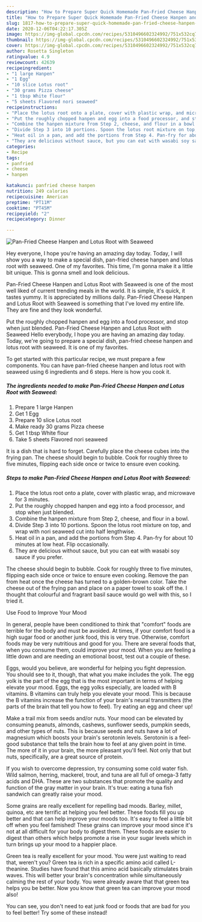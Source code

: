 ```yaml
---
description: "How to Prepare Super Quick Homemade Pan-Fried Cheese Hanpen and Lotus Root with Seaweed"
title: "How to Prepare Super Quick Homemade Pan-Fried Cheese Hanpen and Lotus Root with Seaweed"
slug: 1817-how-to-prepare-super-quick-homemade-pan-fried-cheese-hanpen-and-lotus-root-with-seaweed
date: 2020-12-06T04:22:17.305Z
image: https://img-global.cpcdn.com/recipes/5310496602324992/751x532cq70/pan-fried-cheese-hanpen-and-lotus-root-with-seaweed-recipe-main-photo.jpg
thumbnail: https://img-global.cpcdn.com/recipes/5310496602324992/751x532cq70/pan-fried-cheese-hanpen-and-lotus-root-with-seaweed-recipe-main-photo.jpg
cover: https://img-global.cpcdn.com/recipes/5310496602324992/751x532cq70/pan-fried-cheese-hanpen-and-lotus-root-with-seaweed-recipe-main-photo.jpg
author: Rosetta Singleton
ratingvalue: 4.9
reviewcount: 42639
recipeingredient:
- "1 large Hanpen"
- "1 Egg"
- "10 slice Lotus root"
- "30 grams Pizza cheese"
- "1 tbsp White flour"
- "5 sheets Flavored nori seaweed"
recipeinstructions:
- "Place the lotus root onto a plate, cover with plastic wrap, and microwave for 3 minutes."
- "Put the roughly chopped hanpen and egg into a food processor, and stop when just blended."
- "Combine the hanpen mixture from Step 2, cheese, and flour in a bowl."
- "Divide Step 3 into 10 portions. Spoon the lotus root mixture on top, and wrap with nori seaweed cut into half lengthwise."
- "Heat oil in a pan, and add the portions from Step 4. Pan-fry for about 10 minutes at low heat. Flip occasionally."
- "They are delicious without sauce, but you can eat with wasabi soy sauce if you prefer."
categories:
- Recipe
tags:
- panfried
- cheese
- hanpen

katakunci: panfried cheese hanpen 
nutrition: 249 calories
recipecuisine: American
preptime: "PT11M"
cooktime: "PT45M"
recipeyield: "2"
recipecategory: Dinner

---
```



![Pan-Fried Cheese Hanpen and Lotus Root with Seaweed](https://img-global.cpcdn.com/recipes/5310496602324992/751x532cq70/pan-fried-cheese-hanpen-and-lotus-root-with-seaweed-recipe-main-photo.jpg)

Hey everyone, I hope you're having an amazing day today. Today, I will show you a way to make a special dish, pan-fried cheese hanpen and lotus root with seaweed. One of my favorites. This time, I'm gonna make it a little bit unique. This is gonna smell and look delicious.

Pan-Fried Cheese Hanpen and Lotus Root with Seaweed is one of the most well liked of current trending meals in the world. It is simple, it's quick, it tastes yummy. It is appreciated by millions daily. Pan-Fried Cheese Hanpen and Lotus Root with Seaweed is something that I've loved my entire life. They are fine and they look wonderful.

Put the roughly chopped hanpen and egg into a food processor, and stop when just blended. Pan-Fried Cheese Hanpen and Lotus Root with Seaweed Hello everybody, I hope you are having an amazing day today. Today, we&#39;re going to prepare a special dish, pan-fried cheese hanpen and lotus root with seaweed. It is one of my favorites.


To get started with this particular recipe, we must prepare a few components. You can have pan-fried cheese hanpen and lotus root with seaweed using 6 ingredients and 6 steps. Here is how you cook it.

<!--inarticleads1-->

##### The ingredients needed to make Pan-Fried Cheese Hanpen and Lotus Root with Seaweed:

1. Prepare 1 large Hanpen
1. Get 1 Egg
1. Prepare 10 slice Lotus root
1. Make ready 30 grams Pizza cheese
1. Get 1 tbsp White flour
1. Take 5 sheets Flavored nori seaweed


It is a dish that is hard to forget. Carefully place the cheese cubes into the frying pan. The cheese should begin to bubble. Cook for roughly three to five minutes, flipping each side once or twice to ensure even cooking. 

<!--inarticleads2-->

##### Steps to make Pan-Fried Cheese Hanpen and Lotus Root with Seaweed:

1. Place the lotus root onto a plate, cover with plastic wrap, and microwave for 3 minutes.
1. Put the roughly chopped hanpen and egg into a food processor, and stop when just blended.
1. Combine the hanpen mixture from Step 2, cheese, and flour in a bowl.
1. Divide Step 3 into 10 portions. Spoon the lotus root mixture on top, and wrap with nori seaweed cut into half lengthwise.
1. Heat oil in a pan, and add the portions from Step 4. Pan-fry for about 10 minutes at low heat. Flip occasionally.
1. They are delicious without sauce, but you can eat with wasabi soy sauce if you prefer.


The cheese should begin to bubble. Cook for roughly three to five minutes, flipping each side once or twice to ensure even cooking. Remove the pan from heat once the cheese has turned to a golden-brown color. Take the cheese out of the frying pan and place on a paper towel to soak off the. I thought that colourful and fragrant basil sauce would go well with this, so I tried it. 

Use Food to Improve Your Mood


In general, people have been conditioned to think that "comfort" foods are terrible for the body and must be avoided. At times, if your comfort food is a high sugar food or another junk food, this is very true. Otherwise, comfort foods may be very nutritious and good for you. There are several foods that, when you consume them, could improve your mood. When you are feeling a little down and are needing an emotional boost, test out a couple of these.

Eggs, would you believe, are wonderful for helping you fight depression. You should see to it, though, that what you make includes the yolk. The egg yolk is the part of the egg that is the most important in terms of helping elevate your mood. Eggs, the egg yolks especially, are loaded with B vitamins. B vitamins can truly help you elevate your mood. This is because the B vitamins increase the function of your brain's neural transmitters (the parts of the brain that tell you how to feel). Try eating an egg and cheer up!

Make a trail mix from seeds and/or nuts. Your mood can be elevated by consuming peanuts, almonds, cashews, sunflower seeds, pumpkin seeds, and other types of nuts. This is because seeds and nuts have a lot of magnesium which boosts your brain's serotonin levels. Serotonin is a feel-good substance that tells the brain how to feel at any given point in time. The more of it in your brain, the more pleasant you'll feel. Not only that but nuts, specifically, are a great source of protein.

If you wish to overcome depression, try consuming some cold water fish. Wild salmon, herring, mackerel, trout, and tuna are all full of omega-3 fatty acids and DHA. These are two substances that promote the quality and function of the gray matter in your brain. It's true: eating a tuna fish sandwich can greatly raise your mood. 

Some grains are really excellent for repelling bad moods. Barley, millet, quinoa, etc are terrific at helping you feel better. These foods fill you up better and that can help improve your moods too. It's easy to feel a little bit off when you feel famished! These grains can improve your mood since it's not at all difficult for your body to digest them. These foods are easier to digest than others which helps promote a rise in your sugar levels which in turn brings up your mood to a happier place.

Green tea is really excellent for your mood. You were just waiting to read that, weren't you? Green tea is rich in a specific amino acid called L-theanine. Studies have found that this amino acid basically stimulates brain waves. This will better your brain's concentration while simultaneously calming the rest of your body. You were already aware that that green tea helps you be better. Now you know that green tea can improve your mood also!

You can see, you don't need to eat junk food or foods that are bad for you to feel better! Try some of these instead!

